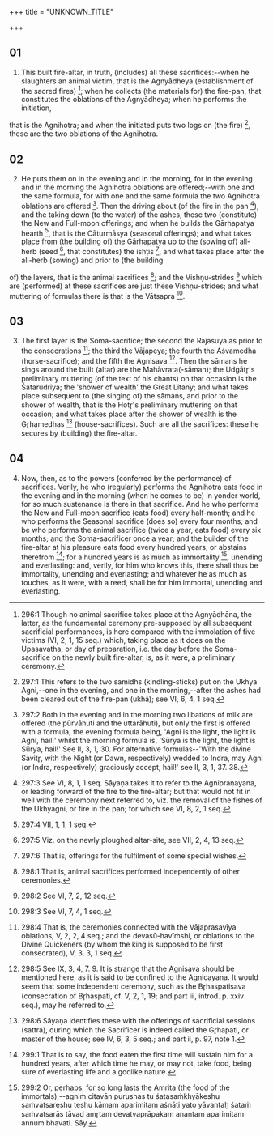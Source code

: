 +++
title = "UNKNOWN_TITLE"

+++


## 01
1. This built fire-altar, in truth, (includes) all these sacrifices:--when he slaughters an animal victim, that is the Agnyādheya (establishment of the sacred fires) [^egg_545]; when he collects (the materials for) the fire-pan, that constitutes the oblations of the Agnyādheya; when he performs the initiation,

[^egg_545]: 296:1 Though no animal sacrifice takes place at the Agnyādhāna, the latter, as the fundamental ceremony pre-supposed by all subsequent sacrificial performances, is here compared with the immolation of five victims (VI, 2, 1, 15 seq.) which, taking place as it does on the Upasavatha, or day of preparation, i.e. the day before the Soma-sacrifice on the newly built fire-altar, is, as it were, a preliminary ceremony.

that is the Agnihotra; and when the initiated puts two logs on (the fire) [^egg_546], these are the two oblations of the Agnihotra.

[^egg_546]: 297:1 This refers to the two samidhs (kindling-sticks) put on the Ukhya Agni,--one in the evening, and one in the morning,--after the ashes had been cleared out of the fire-pan (ukhā); see VI, 6, 4, 1 seq.

## 02
2. He puts them on in the evening and in the morning, for in the evening and in the morning the Agnihotra oblations are offered;--with one and the same formula, for with one and the same formula the two Agnihotra oblations are offered [^egg_547]. Then the driving about (of the fire in the pan [^egg_548]), and the taking down (to the water) of the ashes, these two (constitute) the New and Full-moon offerings; and when he builds the Gārhapatya hearth [^egg_549], that is the Cāturmāsya (seasonal offerings); and what takes place from (the building of) the Gārhapatya up to the (sowing of) all-herb (seed [^egg_550], that constitutes) the ishṭis [^egg_551], and what takes place after the all-herb (sowing) and prior to (the building

[^egg_547]: 297:2 Both in the evening and in the morning two libations of milk are offered (the pūrvāhuti and the uttarāhuti), but only the first is offered with a formula, the evening formula being, 'Agni is the light, the light is Agni, hail!' whilst the morning formula is, 'Sūrya is the light, the light is Sūrya, hail!' See II, 3, 1, 30. For alternative formulas--'With the divine Savitr̥, with the Night (or Dawn, respectively) wedded to Indra, may Agni (or Indra, respectively) graciously accept, hail!' see II, 3, 1, 37. 38.

[^egg_548]: 297:3 See VI, 8, 1, 1 seq. Sāyaṇa takes it to refer to the Agnipraṇayana, or leading forward of the fire to the fire-altar; but that would not fit in well with the ceremony next referred to, viz. the removal of the fishes of the Ukhyāgni, or fire in the pan; for which see VI, 8, 2, 1 seq.

[^egg_549]: 297:4 VII, 1, 1, 1 seq.

[^egg_550]: 297:5 Viz. on the newly ploughed altar-site, see VII, 2, 4, 13 seq.

[^egg_551]: 297:6 That is, offerings for the fulfilment of some special wishes.

of) the layers, that is the animal sacrifices [^egg_552]; and the Vishṇu-strides [^egg_553] which are (performed) at these sacrifices are just these Vishṇu-strides; and what muttering of formulas there is that is the Vātsapra [^egg_554].

[^egg_552]: 298:1 That is, animal sacrifices performed independently of other ceremonies.

[^egg_553]: 298:2 See VI, 7, 2, 12 seq.

[^egg_554]: 298:3 See VI, 7, 4, 1 seq.

## 03
3. The first layer is the Soma-sacrifice; the second the Rājasūya as prior to the consecrations [^egg_555]; the third the Vājapeya; the fourth the Aśvamedha (horse-sacrifice); and the fifth the Agnisava [^egg_556]. Then the sāmans he sings around the built (altar) are the Mahāvrata(-sāman); the Udgātr̥'s preliminary muttering (of the text of his chants) on that occasion is the Śatarudriya; the 'shower of wealth' the Great Litany; and what takes place subsequent to (the singing of) the sāmans, and prior to the shower of wealth, that is the Hotr̥'s preliminary muttering on that occasion; and what takes place after the shower of wealth is the Gr̥hamedhas [^egg_557] (house-sacrifices). Such are all the sacrifices: these he secures by (building) the fire-altar.

[^egg_555]: 298:4 That is, the ceremonies connected with the Vājaprasavīya oblations, V, 2, 2, 4 seq.; and the devasū-havīṁshi, or oblations to the Divine Quickeners (by whom the king is supposed to be first consecrated), V, 3, 3, 1 seq.

[^egg_556]: 298:5 See IX, 3, 4, 7. 9. It is strange that the Agnisava should be mentioned here, as it is said to be confined to the Agnicayana. It would seem that some independent ceremony, such as the Br̥haspatisava (consecration of Br̥haspati, cf. V, 2, 1, 19; and part iii, introd. p. xxiv seq.), may he referred to.

[^egg_557]: 298:6 Sāyaṇa identifies these with the offerings of sacrificial sessions (sattra), during which the Sacrificer is indeed called the Gr̥hapati, or master of the house; see IV, 6, 3, 5 seq.; and part ii, p. 97, note 1.

## 04
4. Now, then, as to the powers (conferred by the performance) of sacrifices. Verily, he who (regularly) performs the Agnihotra eats food in the evening and in the morning (when he comes to be) in yonder world, for so much sustenance is there in that sacrifice. And he who performs the New and Full-moon sacrifice (eats food) every half-month; and he who performs the Seasonal sacrifice (does so) every four months; and be who performs the animal sacrifice (twice a year, eats food) every six months; and the Soma-sacrificer once a year; and the builder of the fire-altar at his pleasure eats food every hundred years, or abstains therefrom [^egg_558]; for a hundred years is as much as immortality [^egg_559], unending and everlasting: and, verily, for him who knows this, there shall thus be immortality, unending and everlasting; and whatever he as much as touches, as it were, with a reed, shall be for him immortal, unending and everlasting.

[^egg_558]: 299:1 That is to say, the food eaten the first time will sustain him for a hundred years, after which time he may, or may not, take food, being sure of everlasting life and a godlike nature.

[^egg_559]: 299:2 Or, perhaps, for so long lasts the Amrita (the food of the immortals);--agniṁ citavān purushas tu śatasaṁkhyākeshu saṁvatsareshu teshu kāmam aparimitam aśnāti yato yāvantaḥ śataṁ saṁvatsarās tāvad amr̥tam devatvaprāpakam anantam aparimitam annum bhavati. Sāy.

